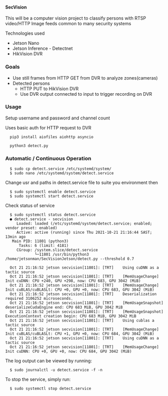 #### SecVision

This will be a computer vision project to classify persons with RTSP video/HTTP Image feeds common to many security systems

Technologies used
 
 - Jetson Nano 
 - Jetson Inference - Detectnet
 - HikVision DVR

### Goals

 - Use still frames from HTTP GET from DVR to analyze zones(cameras)
 - Detected persons
   - HTTP PUT to HikVision DVR
   - Use DVR output connected to input to trigger recording on DVR
 
 ### Usage

   Setup username and password and channel count
   
   Uses basic auth for HTTP request to DVR
   
      pip3 install aiofiles aiohttp asyncio

      python3 detect.py

   ### Automatic / Continuous Operation
   
      $ sudo cp detect.service /etc/systemd/system/
      $ sudo nano /etc/systemd/system/detect.service
   
   Change usr and paths in detect.service file to suite you environment then 

      $ sudo systemctl enable detect.service
      $ sudo systemctl start detect.service

   Check status of service 

      $ sudo systemctl status detect.service
      ● detect.service - secvision
         Loaded: loaded (/etc/systemd/system/detect.service; enabled; vendor preset: enabled)
         Active: active (running) since Thu 2021-10-21 21:16:44 SAST; 13min ago
       Main PID: 11801 (python3)
          Tasks: 6 (limit: 4181)
         CGroup: /system.slice/detect.service
                 └─11801 /usr/bin/python3 /home/jetsonman/SecVisionJetson/detect.py --threshold 0.7
   
      Oct 21 21:16:52 jetson secvision[11801]: [TRT]    Using cuDNN as a tactic source
      Oct 21 21:16:52 jetson secvision[11801]: [TRT]    [MemUsageChange] Init cuDNN: CPU +240, GPU +298, now: CPU 683, GPU 3042 (MiB)
      Oct 21 21:16:52 jetson secvision[11801]: [TRT]    [MemUsageChange] Init cuBLAS/cuBLASLt: CPU +0, GPU +0, now: CPU 683, GPU 3042 (MiB)
      Oct 21 21:16:52 jetson secvision[11801]: [TRT]    Deserialization required 3106252 microseconds.
      Oct 21 21:16:52 jetson secvision[11801]: [TRT]    [MemUsageSnapshot] deserializeCudaEngine end: CPU 683 MiB, GPU 3042 MiB
      Oct 21 21:16:52 jetson secvision[11801]: [TRT]    [MemUsageSnapshot] ExecutionContext creation begin: CPU 683 MiB, GPU 3042 MiB
      Oct 21 21:16:52 jetson secvision[11801]: [TRT]    Using cublas a tactic source
      Oct 21 21:16:52 jetson secvision[11801]: [TRT]    [MemUsageChange] Init cuBLAS/cuBLASLt: CPU +1, GPU +0, now: CPU 684, GPU 3042 (MiB)
      Oct 21 21:16:52 jetson secvision[11801]: [TRT]    Using cuDNN as a tactic source
      Oct 21 21:16:52 jetson secvision[11801]: [TRT]    [MemUsageChange] Init cuDNN: CPU +0, GPU +0, now: CPU 684, GPU 3042 (MiB)

   The log output can be viewed by running:

      $ sudo journalctl -u detect.service -f -n
   
   To stop the service, simply run:

      $ sudo systemctl stop detect.service